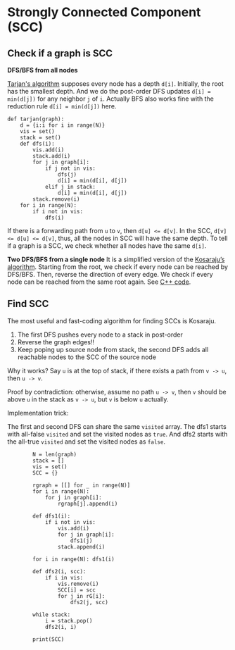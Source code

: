 # Strongly Connected Component (SCC)


## Check if a graph is SCC

**DFS/BFS from all nodes**

[Tarjan's algorithm](https://en.wikipedia.org/wiki/Tarjan%27s_strongly_connected_components_algorithm) supposes every node has a depth `d[i]`. Initially, the root has the smallest depth. And we do the post-order DFS updates `d[i] = min(d[j])` for any neighbor `j` of `i`. Actually BFS also works fine with the reduction rule `d[i] = min(d[j])` here.

```
def tarjan(graph):
    d = {i:i for i in range(N)}
    vis = set()
    stack = set()
    def dfs(i):
        vis.add(i)
        stack.add(i)
        for j in graph[i]:
            if j not in vis:
                dfs(j)
                d[i] = min(d[i], d[j])
            elif j in stack:
                d[i] = min(d[i], d[j])
        stack.remove(i)
    for i in range(N):
        if i not in vis:
            dfs(i)
```

If there is a forwarding path from `u` to `v`, then `d[u] <= d[v]`. In the SCC, `d[v] <= d[u] <= d[v]`, thus, all the nodes in SCC will have the same depth. To tell if a graph is a SCC, we check whether all nodes have the same `d[i]`.

**Two DFS/BFS from a single node**
It is a simplified version of the [Kosaraju’s algorithm](https://www.geeksforgeeks.org/strongly-connected-components/). Starting from the root, we check if every node can be reached by DFS/BFS. Then, reverse the direction of every edge. We check if every node can be reached from the same root again. See [C++ code](http://codeforces.com/contest/475/submission/8140615).

## Find SCC

The most useful and fast-coding algorithm for finding SCCs is Kosaraju.

1. The first DFS pushes every node to a stack in post-order
2. Reverse the graph edges!!
3. Keep poping up source node from stack, the second DFS adds all reachable nodes to the SCC of the source node

Why it works? Say `u` is at the top of stack, if there exists a path from `v -> u`, then `u -> v`.

Proof by contradiction: otherwise, assume no path `u -> v`, then `v` should be above `u` in the stack as `v -> u`, but `v` is below `u` actually.

Implementation trick:

The first and second DFS can share the same `visited` array. The dfs1 starts with all-false `visited` and set the visited nodes as `true`. And dfs2 starts with the all-true `visited` and set the visited nodes as `false`.

```
        N = len(graph)
        stack = []
        vis = set()
        SCC = {}
        
        rgraph = [[] for _ in range(N)]
        for i in range(N):
            for j in graph[i]:
                rgraph[j].append(i)
        
        def dfs1(i):
            if i not in vis:
                vis.add(i)
                for j in graph[i]:
                    dfs1(j)
                stack.append(i)
                
        for i in range(N): dfs1(i)
        
        def dfs2(i, scc):
            if i in vis:
                vis.remove(i)
                SCC[i] = scc
                for j in rG[i]:
                    dfs2(j, scc)
     
        while stack:
            i = stack.pop()
            dfs2(i, i)
        
        print(SCC)
```
